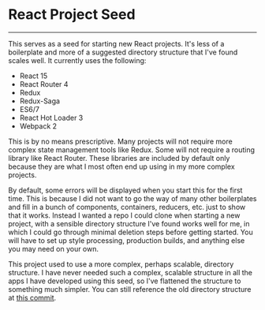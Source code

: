 # React Project Seed
----
This serves as a seed for starting new React projects. It's less of a boilerplate
and more of a suggested directory structure that I've found scales well. It currently
uses the following:

* React 15
* React Router 4
* Redux
* Redux-Saga
* ES6/7
* React Hot Loader 3
* Webpack 2

This is by no means prescriptive. Many projects will not require more complex state management tools like Redux. Some will not require a routing library like React Router. These libraries are included by default only because they are what I most often end up using in my more complex projects.

By default, some errors will be displayed when you start this for the first time. This is because I did not want to go the way of many other boilerplates and fill in a bunch of components, containers, reducers, etc. just to show that it works. Instead I wanted a repo I could clone when starting a new project, with a sensible directory structure I've found works well for me, in which I could go through minimal deletion steps before getting started. You will have to set up style processing, production builds, and anything else you may need on your own.

This project used to use a more complex, perhaps scalable, directory structure. I have never needed such a complex, scalable structure in all the apps I have developed using this seed, so I've flattened the structure to something much simpler. You can still reference the old directory structure at [this commit](https://github.com/andrewcoelho/react-seed/tree/4d29d680c425b4df12a7aed2880f2811e58921df/app).

